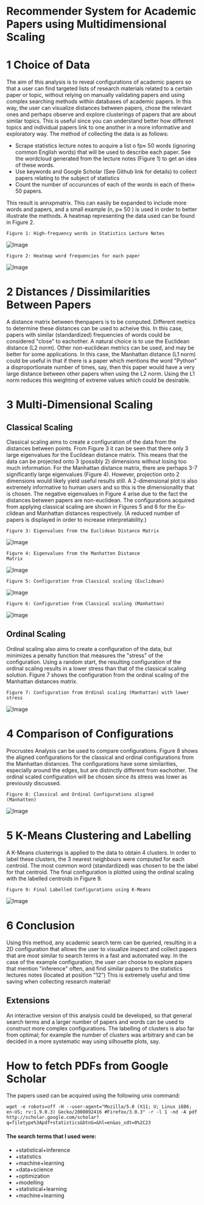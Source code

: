 # Recommender System for Academic Papers using Multidimensional Scaling

# 1 Choice of Data

The aim of this analysis is to reveal configurations of academic papers so that a user can find targeted lists of
research materials related to a certain paper or topic, without relying on manually validating papers and using
complex searching methods within databases of academic papers. In this way, the user can visualize distances
between papers, chose the relevant ones and perhaps observe and explore clusterings of papers that are about
similar topics.
This is useful since you can understand better how different topics and individual papers link to one another
in a more informative and exploratory way.
The method of collecting the data is as follows:

- Scrape statistics lecture notes to acquire a list o fp≈ 50 words (ignoring common English words) that will
    be used to describe each paper. See the wordcloud generated from the lecture notes (Figure 1) to get an
    idea of these words.
- Use keywords and Google Scholar (See Github link for details) to collect papers relating to the subject of
    statistics
- Count the number of occurunces of each of the words in each of then≈ 50 papers.

This result is annxpmatrix. This can easily be expanded to include more words and papers, and a small
example (n, p≈ 50 ) is used in order to better illustrate the methods. A heatmap representing the data used
can be found in Figure 2.

```
Figure 1: High-frequency words in Statistics Lecture Notes 
```
![Image](https://github.com/leonwu4951/Paper-Configurations/blob/master/figures/1.jpg)

```
Figure 2: Heatmap word frequencies for each paper
```
![Image](https://github.com/leonwu4951/paper-configurations/blob/master/figures/2.png)

# 2 Distances / Dissimilarities Between Papers

A distance matrix between thenpapers is to be computed. Different metrics to determine these distances can
be used to acheive this. In this case, papers with similar (standardized) frequencies of words could be considered
"close" to eachother.
A natural choice is to use the Euclidean distance (L2 norm). Other non-euclidean metrics can be used, and
may be better for some applications. In this case, the Manhattan distance (L1 norm) could be useful in that if
there is a paper which mentions the word "Python" a disproportionate number of times, say, then this paper
would have a very large distance between other papers when using the L2 norm. Using the L1 norm reduces
this weighting of extreme values which could be desirable.

# 3 Multi-Dimensional Scaling

## Classical Scaling

Classical scaling aims to create a configuration of the data from the distances between points. From Figure
3 it can be seen that there only 3 large eigenvalues for the Euclidean distance matrix. This means that the
data can be projected onto 3 (possibly 2) dimensions without losing too much information. For the Manhattan
distance matrix, there are perhaps 3-7 significantly large eigenvalues (Figure 4). However, projection onto 2
dimensions would likely yield useful results still. A 2-dimensional plot is also extremely informative to human
users and so this is the dimensionality that is chosen. The negative eigenvalues in Figure 4 arise due to the fact
the distances between papers are non-euclidean.
The configurations acquired from applying classical scaling are shown in Figures 5 and 6 for the Eu-
clidean and Manhattan distances respectively. (A reduced number of papers is displayed in order to increase
interpretability.)

```
Figure 3: Eigenvalues from the Euclidean Distance Matrix
```
![Image](https://github.com/leonwu4951/paper-configurations/blob/master/figures/3.png)
```
Figure 4: Eigenvalues from the Manhatten Distance
Matrix
```
![Image](https://github.com/leonwu4951/paper-configurations/blob/master/figures/4.png)

```
Figure 5: Configuration from Classical scaling (Euclidean)
```
![Image](https://github.com/leonwu4951/paper-configurations/blob/master/figures/5.png)

```
Figure 6: Configuration from Classical scaling (Manhattan)
```
![Image](https://github.com/leonwu4951/paper-configurations/blob/master/figures/6.png)


## Ordinal Scaling

Ordinal scaling also aims to create a configuration of the data, but minimizes a penalty function that measures
the "stress" of the configuration. Using a random start, the resulting configuration of the ordinal scaling results in a lower stress than that of the classical scaling solution. Figure 7 shows the configuration from the ordinal scaling of the Manhattan distances matrix.

```
Figure 7: Configuration from Ordinal scaling (Manhattan) with lower stress
```
![Image](https://github.com/leonwu4951/paper-configurations/blob/master/figures/7.png)

# 4 Comparison of Configurations

Procrustes Analysis can be used to compare configurations. Figure 8 shows the aligned configurations for the
classical and ordinal configurations from the Manhattan distances. The configurations have some similarities,
especially around the edges, but are distinctly different from eachother. The ordinal scaled configuration will
be chosen since its stress was lower as previously discussed.

```
Figure 8: Classical and Ordinal Configurations aligned
(Manhatten)
```
![Image](https://github.com/leonwu4951/paper-configurations/blob/master/figures/8.png)

# 5 K-Means Clustering and Labelling

A K-Means clusterings is applied to the data to obtain 4 clusters. In order to label these clusters, the 3 nearest
neighbours were computed for each centroid. The most common word (standardized) was chosen to be the
label for that centroid. The final configuration is plotted using the ordinal scaling with the labelled centroids
in Figure 9.

```
Figure 9: Final Labelled Configurations using K-Means
```
![Image](https://github.com/leonwu4951/paper-configurations/blob/master/figures/9.png)

# 6 Conclusion

Using this method, any academic search term can be queried, resulting in a 2D configuration that allows the
user to visualize inspect and collect papers that are most similar to search terms in a fast and automated way.
In the case of the example configuration, the user can choose to explore papers that mention "inference" often,
and find similar papers to the statistics lectures notes (located at position "12") This is extremely useful and
time saving when collecting research material!

## Extensions

An interactive version of this analysis could be developed, so that general search terms and a larger number of
papers and words can be used to construct more complex configurations. The labelling of clusters is also far
from optimal; for example the number of clusters was arbitrary and can be decided in a more systematic way
using silhouette plots, say.



# How to fetch PDFs from Google Scholar

The papers used can be acquired using the following unix command:

```
wget -e robots=off -H --user-agent="Mozilla/5.0 (X11; U; Linux i686; en-US; rv:1.9.0.3) Gecko/2008092416 #Firefox/3.0.3" -r -l 1 -nd -A pdf http://scholar.google.com/scholar?q=filetype%3Apdf+statistics&btnG=&hl=en&as_sdt=0%2C23
```

#### The search terms that I used were:
- +statistical+inference
- +statistics
- +machine+learning
- +data+science
- +optimization
- +modelling
- +statistical+learning
- +machine+learning
